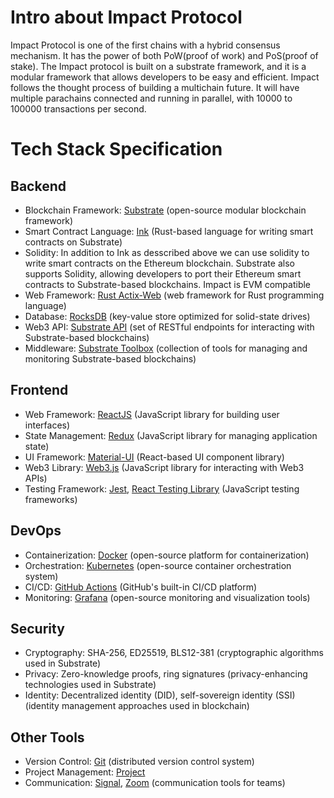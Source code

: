 # Intro about Impact Protocol
Impact Protocol is one of the first chains with a hybrid consensus mechanism. It has the power of both PoW(proof of work) and PoS(proof of stake). The Impact protocol is built on a substrate framework, and it is a modular framework that allows developers to be easy and efficient. Impact follows the thought process of building a multichain future. It will have multiple parachains connected and running in parallel, with 10000 to 100000 transactions per second.

# Tech Stack Specification

## Backend

- Blockchain Framework: [Substrate](https://github.com/paritytech/substrate) (open-source modular blockchain framework)
- Smart Contract Language: [Ink](https://github.com/paritytech/ink) (Rust-based language for writing smart contracts on Substrate)
- Solidity: In addition to Ink as desscribed above we can use solidity to write smart contracts on the Ethereum blockchain. Substrate also supports Solidity, allowing developers to port their Ethereum smart contracts to Substrate-based blockchains. Impact is EVM compatible
- Web Framework: [Rust Actix-Web](https://github.com/actix/actix-web) (web framework for Rust programming language)
- Database: [RocksDB](https://rocksdb.org/) (key-value store optimized for solid-state drives)
- Web3 API: [Substrate API](https://substrate.dev/docs/en/knowledgebase/integrate/substrate-api) (set of RESTful endpoints for interacting with Substrate-based blockchains)
- Middleware: [Substrate Toolbox](https://github.com/paritytech/substrate-toolbox) (collection of tools for managing and monitoring Substrate-based blockchains)

## Frontend

- Web Framework: [ReactJS](https://reactjs.org/) (JavaScript library for building user interfaces)
- State Management: [Redux](https://redux.js.org/) (JavaScript library for managing application state)
- UI Framework: [Material-UI](https://material-ui.com/) (React-based UI component library)
- Web3 Library: [Web3.js](https://web3js.readthedocs.io/) (JavaScript library for interacting with Web3 APIs)
- Testing Framework: [Jest](https://jestjs.io/), [React Testing Library](https://testing-library.com/docs/react-testing-library/intro/) (JavaScript testing frameworks)

## DevOps

- Containerization: [Docker](https://www.docker.com/) (open-source platform for containerization)
- Orchestration: [Kubernetes](https://kubernetes.io/) (open-source container orchestration system)
- CI/CD: [GitHub Actions](https://github.com/features/actions) (GitHub's built-in CI/CD platform)
- Monitoring: [Grafana](https://grafana.com/) (open-source monitoring and visualization tools)

## Security
- Cryptography: SHA-256, ED25519, BLS12-381 (cryptographic algorithms used in Substrate)
- Privacy: Zero-knowledge proofs, ring signatures (privacy-enhancing technologies used in Substrate)
- Identity: Decentralized identity (DID), self-sovereign identity (SSI) (identity management approaches used in blockchain)

## Other Tools

- Version Control: [Git](https://git-scm.com/) (distributed version control system)
- Project Management: [Project](https://www.github.com)
- Communication: [Signal](https://signal.org/en/download/), [Zoom](https://zoom.us/) (communication tools for teams)
